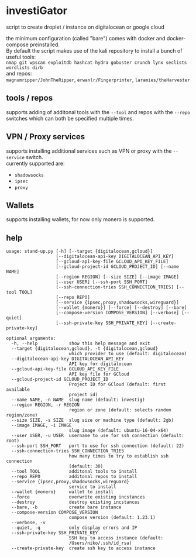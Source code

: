 # investiGator

script to create droplet / instance on digitalocean or google cloud  

the minimum configuration (called "bare") comes with docker and docker-compose preinstalled.  
By default the script makes use of the kali repository to install a bunch of useful tools:  
`nmap git wpscan exploitdb hashcat hydra gobuster crunch lynx seclists wordlists dirb`  
and repos:  
`magnumripper/JohnTheRipper`, `erwanlr/Fingerprinter`, `laramies/theHarvester`

## tools / repos
supports adding of additonal tools with the `--tool` and repos with the `--repo` switches which can both be specified multiple times.  


## VPN / Proxy services
supports installing additional services such as VPN or proxy with the `--service` switch.  
currently supported are:
- `shadowsocks`
- `ipsec`
- `proxy`

## Wallets
supports installing wallets, for now only monero is supported.  

## help
```
usage: stand-up.py [-h] [--target {digitalocean,gcloud}]
                   [--digitalocean-api-key DIGITALOCEAN_API_KEY]
                   [--gcloud-api-key-file GCLOUD_API_KEY_FILE]
                   [--gcloud-project-id GCLOUD_PROJECT_ID] [--name NAME]
                   [--region REGION] [--size SIZE] [--image IMAGE]
                   [--user USER] [--ssh-port SSH_PORT]
                   [--ssh-connection-tries SSH_CONNECTION_TRIES] [--tool TOOL]
                   [--repo REPO]
                   [--service {ipsec,proxy,shadowsocks,wireguard}]
                   [--wallet {monero}] [--force] [--destroy] [--bare]
                   [--compose-version COMPOSE_VERSION] [--verbose] [--quiet]
                   [--ssh-private-key SSH_PRIVATE_KEY] [--create-private-key]

optional arguments:
  -h, --help            show this help message and exit
  --target {digitalocean,gcloud}, -t {digitalocean,gcloud}
                        which provider to use (default: digitalocean)
  --digitalocean-api-key DIGITALOCEAN_API_KEY
                        API key for digitalocean
  --gcloud-api-key-file GCLOUD_API_KEY_FILE
                        API key file for GCloud
  --gcloud-project-id GCLOUD_PROJECT_ID
                        Project ID for GCloud (default: first available
                        project id)
  --name NAME, -n NAME  slug name (default: investig)
  --region REGION, -r REGION
                        region or zone (default: selects random region/zone)
  --size SIZE, -s SIZE  slug size or machine type (default: 2gb)
  --image IMAGE, -i IMAGE
                        slug image (default: ubuntu-16-04-x64)
  --user USER, -u USER  username to use for ssh connection (default: root)
  --ssh-port SSH_PORT   port to use for ssh connection (default: 22)
  --ssh-connection-tries SSH_CONNECTION_TRIES
                        how many times to try to establish ssh connection
                        (default: 30)
  --tool TOOL           additonal tools to install
  --repo REPO           additonal repos to install
  --service {ipsec,proxy,shadowsocks,wireguard}
                        service to install
  --wallet {monero}     wallet to install
  --force               overwrite existing incstances
  --destroy             destroy existing incstances
  --bare, -b            create bare instance
  --compose-version COMPOSE_VERSION
                        compose version (default: 1.23.1)
  --verbose, -v
  --quiet, -q           only display errors and IP
  --ssh-private-key SSH_PRIVATE_KEY
                        SSH key to access instance (default:
                        /Users/niko/.ssh/id_rsa)
  --create-private-key  create ssh key to access instance
  ```
